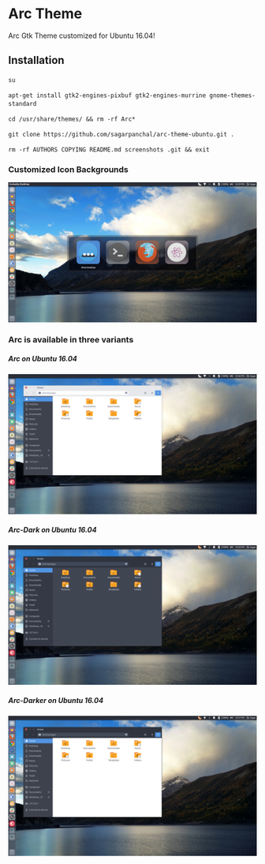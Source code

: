 # Arc Theme
Arc Gtk Theme customized for Ubuntu 16.04!
## Installation
`su`

`apt-get install gtk2-engines-pixbuf gtk2-engines-murrine gnome-themes-standard`

`cd /usr/share/themes/ && rm -rf Arc*`

`git clone https://github.com/sagarpanchal/arc-theme-ubuntu.git .`

`rm -rf AUTHORS COPYING README.md screenshots .git && exit`
### Customized Icon Backgrounds
![A screenshot of the Arc theme on Ubuntu 16.04](https://raw.githubusercontent.com/sagarpanchal/arc-theme-ubuntu/master/screenshots/screen_1_1600x900.png "Application Switcher on Ubuntu 16.04")
### Arc is available in three variants
##### Arc on Ubuntu 16.04
![A screenshot of the Arc theme on Ubuntu 16.04](https://raw.githubusercontent.com/sagarpanchal/arc-theme-ubuntu/master/screenshots/screen_2_1600x900.png "Nautilus 3.14.3 on Ubuntu 16.04")
##### Arc-Dark on Ubuntu 16.04
![A screenshot of the Arc-Dark theme on Ubuntu 16.04](https://raw.githubusercontent.com/sagarpanchal/arc-theme-ubuntu/master/screenshots/screen_3_1600x900.png "Nautilus 3.14.3 on Ubuntu 16.04")
##### Arc-Darker on Ubuntu 16.04
![A screenshot of the Arc-Darker theme on Ubuntu 16.04](https://raw.githubusercontent.com/sagarpanchal/arc-theme-ubuntu/master/screenshots/screen_4_1600x900.png "Nautilus 3.14.3 on Ubuntu 16.04")
